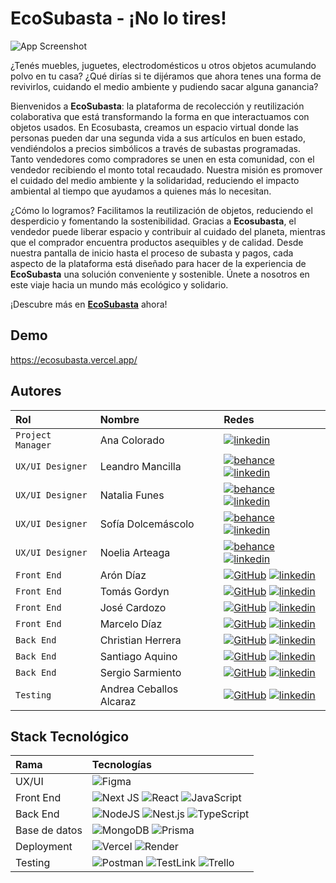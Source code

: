 # EcoSubasta - ¡No lo tires!

![App Screenshot](https://cdn.discordapp.com/attachments/1144300727351648289/1167060521556652142/image.png?ex=654cc0cf&is=653a4bcf&hm=9f3a4bf35bb415de07df5595b8db3b9ae314ad8867b6de57bb9bc1431f2e465a&)

¿Tenés muebles, juguetes, electrodomésticos u otros objetos acumulando polvo en tu casa? ¿Qué dirías si te dijéramos que ahora tenes una forma de revivirlos, cuidando el medio ambiente y pudiendo sacar alguna ganancia?

Bienvenidos a **EcoSubasta**: la plataforma de recolección y reutilización colaborativa que está transformando la forma en que interactuamos con objetos usados. En Ecosubasta, creamos un espacio virtual donde las personas pueden dar una segunda vida a sus artículos en buen estado, vendiéndolos a precios simbólicos a través de subastas programadas. Tanto vendedores como compradores se unen en esta comunidad, con el vendedor recibiendo el monto total recaudado. Nuestra misión es promover el cuidado del medio ambiente y la solidaridad, reduciendo el impacto ambiental al tiempo que ayudamos a quienes más lo necesitan.

¿Cómo lo logramos? Facilitamos la reutilización de objetos, reduciendo el desperdicio y fomentando la sostenibilidad. Gracias a **Ecosubasta**, el vendedor puede liberar espacio y contribuir al cuidado del planeta, mientras que el comprador encuentra productos asequibles y de calidad. Desde nuestra pantalla de inicio hasta el proceso de subasta y pagos, cada aspecto de la plataforma está diseñado para hacer de la experiencia de **EcoSubasta** una solución conveniente y sostenible. Únete a nosotros en este viaje hacia un mundo más ecológico y solidario. 

¡Descubre más en [**EcoSubasta**](https://ecosubasta.vercel.app/) ahora!


## Demo

https://ecosubasta.vercel.app/


## Autores

| Rol               | Nombre              | Redes                                                                                                                    |
| :---------------- | :------------------ | :----------------------------------------------------------------------------------------------------------------------- |
| `Project Manager` | Ana Colorado             | [![linkedin]](https://www.linkedin.com/in/ana-cbedoya/)                        |
| `UX/UI Designer`  | Leandro Mancilla         | [![behance]](https://www.behance.net/leomancilla) [![linkedin]](https://www.linkedin.com/in/leomancilla/)                                        |
| `UX/UI Designer`  | Natalia Funes           | [![behance]](https://www.behance.net/nataliafunes) [![linkedin]](https://www.linkedin.com/in/natalia-funes-/)                                        |
| `UX/UI Designer`  | Sofía Dolcemáscolo      | [![behance]](https://www.behance.net/sofiadolcemascolo) [![linkedin]](https://www.linkedin.com/in/sofia-dolcemascolo/)                                        |
| `UX/UI Designer`  | Noelia Arteaga         | [![behance]](https://www.behance.net/emelynoelia) [![linkedin]](https://www.linkedin.com/in/emelynoeliaarteaga/)                                        |
| `Front End`       | Arón Díaz               | [![GitHub]](https://github.com/arondiaz) [![linkedin]](https://www.linkedin.com/in/arondiaz/)                            |
| `Front End`       | Tomás Gordyn            | [![GitHub]](https://github.com/tgordyn) [![linkedin]](https://www.linkedin.com/in/tomasgordyn/)                      |
| `Front End`       | José Cardozo             | [![GitHub]](https://github.com/DashPower) [![linkedin]](https://www.linkedin.com/in/cardozjg/)                       |
| `Front End`       | Marcelo Díaz           | [![GitHub]](https://github.com/diazarm) [![linkedin]](https://www.linkedin.com/in/marcelo-a-diaz-6a7926223/)                       |
| `Back End`        | Christian Herrera        | [![GitHub]](https://github.com/cahov) [![linkedin]](https://www.linkedin.com/in/cahodev/)            |
| `Back End`        | Santiago Aquino         | [![GitHub]](https://github.com/Santiago-Aquino) [![linkedin]](https://www.linkedin.com/in/santiagoaquino-desarrollador/) |
| `Back End`        | Sergio Sarmiento        | [![GitHub]](https://github.com/gersiomarsiento) [![linkedin]](https://www.linkedin.com/in/sergioezequielsarmiento/)      |
| `Testing`        | Andrea Ceballos Alcaraz  | [![GitHub]](https://github.com/andreAlcaraz) [![linkedin]](https://www.linkedin.com/in/andreaceballosalcaraz/)      |

## Stack Tecnológico

| Rama          | Tecnologías                                                  |
| :------------ | :----------------------------------------------------------- |
| UX/UI         | ![Figma][figma]                                              |
| Front End     | ![Next JS][nextjs] ![React][react] ![JavaScript][javascript] |
| Back End      | ![NodeJS][node] ![Nest.js][nest]  ![TypeScript][typescript]  |
| Base de datos | ![MongoDB][mongodb] ![Prisma][prisma]                                         |
| Deployment    | ![Vercel][vercel] ![Render][render]                                           |
| Testing |  ![Postman][postman] ![TestLink][testlink] ![Trello][trello] |

[behance]: https://img.shields.io/badge/Behance-1769ff?style=for-the-badge&logo=behance&logoColor=white
[linkedin]: https://img.shields.io/badge/linkedin-%230077B5.svg?style=for-the-badge&logo=linkedin&logoColor=white
[github]: https://img.shields.io/badge/github-%23121011.svg?style=for-the-badge&logo=github&logoColor=white
[figma]: https://img.shields.io/badge/figma-%23F24E1E.svg?style=for-the-badge&logo=figma&logoColor=white
[nextjs]: https://img.shields.io/badge/Next-black?style=for-the-badge&logo=next.js&logoColor=white
[react]: https://img.shields.io/badge/react-%2320232a.svg?style=for-the-badge&logo=react&logoColor=%2361DAFB
[node]: https://img.shields.io/badge/node.js-6DA55F?style=for-the-badge&logo=node.js&logoColor=white
[express]: https://img.shields.io/badge/express.js-%23404d59.svg?style=for-the-badge&logo=express&logoColor=%2361DAFB
[vercel]: https://img.shields.io/badge/vercel-%23000000.svg?style=for-the-badge&logo=vercel&logoColor=white
[typescript]: https://img.shields.io/badge/typescript-%23007ACC.svg?style=for-the-badge&logo=typescript&logoColor=white
[javascript]: https://img.shields.io/badge/javascript-%23323330.svg?style=for-the-badge&logo=javascript&logoColor=%23F7DF1E
[mongodb]: https://img.shields.io/badge/MongoDB-%234ea94b.svg?style=for-the-badge&logo=mongodb&logoColor=white
[nest]: https://img.shields.io/badge/nestjs-%23E0234E.svg?style=for-the-badge&logo=nestjs&logoColor=white
[render]: https://img.shields.io/badge/Render-%46E3B7.svg?style=for-the-badge&logo=render&logoColor=white
[prisma]: https://img.shields.io/badge/Prisma-3982CE?style=for-the-badge&logo=Prisma&logoColor=white
[postman]: https://img.shields.io/badge/Postman-FF6C37?style=for-the-badge&logo=postman&logoColor=white
[testlink]: https://img.shields.io/badge/test_link-blue
[trello]: https://img.shields.io/badge/Trello-%23026AA7.svg?style=for-the-badge&logo=Trello&logoColor=white

